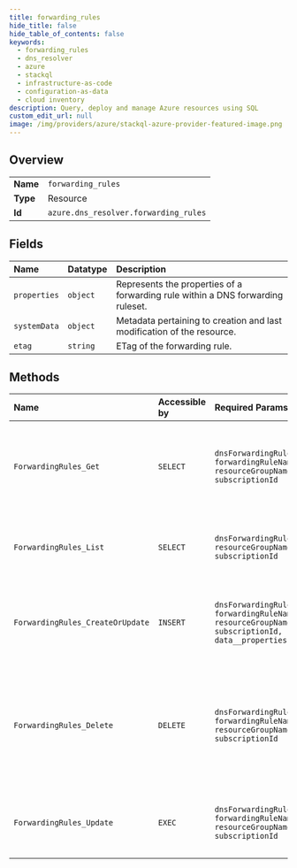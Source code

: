 ```yaml
---
title: forwarding_rules
hide_title: false
hide_table_of_contents: false
keywords:
  - forwarding_rules
  - dns_resolver
  - azure    
  - stackql
  - infrastructure-as-code
  - configuration-as-data
  - cloud inventory
description: Query, deploy and manage Azure resources using SQL
custom_edit_url: null
image: /img/providers/azure/stackql-azure-provider-featured-image.png
---
```

  
    

## Overview
<table><tbody>
<tr><td><b>Name</b></td><td><code>forwarding_rules</code></td></tr>
<tr><td><b>Type</b></td><td>Resource</td></tr>
<tr><td><b>Id</b></td><td><code>azure.dns_resolver.forwarding_rules</code></td></tr>
</tbody></table>

## Fields
| Name | Datatype | Description |
|:-----|:---------|:------------|
| `properties` | `object` | Represents the properties of a forwarding rule within a DNS forwarding ruleset. |
| `systemData` | `object` | Metadata pertaining to creation and last modification of the resource. |
| `etag` | `string` | ETag of the forwarding rule. |
## Methods
| Name | Accessible by | Required Params | Description |
|:-----|:--------------|:----------------|:------------|
| `ForwardingRules_Get` | `SELECT` | `dnsForwardingRulesetName, forwardingRuleName, resourceGroupName, subscriptionId` | Gets properties of a forwarding rule in a DNS forwarding ruleset. |
| `ForwardingRules_List` | `SELECT` | `dnsForwardingRulesetName, resourceGroupName, subscriptionId` | Lists forwarding rules in a DNS forwarding ruleset. |
| `ForwardingRules_CreateOrUpdate` | `INSERT` | `dnsForwardingRulesetName, forwardingRuleName, resourceGroupName, subscriptionId, data__properties` | Creates or updates a forwarding rule in a DNS forwarding ruleset. |
| `ForwardingRules_Delete` | `DELETE` | `dnsForwardingRulesetName, forwardingRuleName, resourceGroupName, subscriptionId` | Deletes a forwarding rule in a DNS forwarding ruleset. WARNING: This operation cannot be undone. |
| `ForwardingRules_Update` | `EXEC` | `dnsForwardingRulesetName, forwardingRuleName, resourceGroupName, subscriptionId` | Updates a forwarding rule in a DNS forwarding ruleset. |
